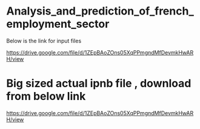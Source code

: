 # Analysis_and_prediction_of_french_employment_sector

Below is the link for input files 

https://drive.google.com/file/d/1ZEpBAoZOns05XqPPmgndMfDevmkHwARH/view


# Big sized actual ipnb file , download from below link 
https://drive.google.com/file/d/1ZEpBAoZOns05XqPPmgndMfDevmkHwARH/view
